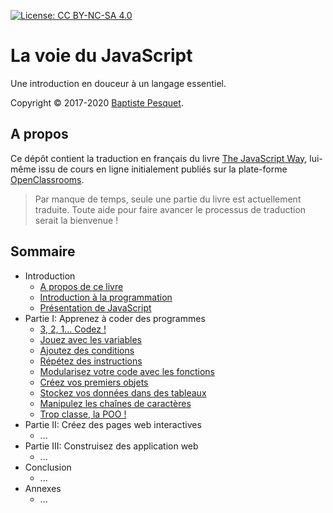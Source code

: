 [![License: CC BY-NC-SA 4.0](https://img.shields.io/badge/License-CC%20BY--NC--SA%204.0-blue.svg)](LICENSE)

# La voie du JavaScript

Une introduction en douceur à un langage essentiel.

Copyright © 2017-2020 [Baptiste Pesquet](http://www.bpesquet.fr).

## A propos

Ce dépôt contient la traduction en français du livre [The JavaScript Way](https://github.com/thejsway/thejsway), lui-même issu de cours en ligne initialement publiés sur la plate-forme [OpenClassrooms](https://openclassrooms.com).

> Par manque de temps, seule une partie du livre est actuellement traduite. Toute aide pour faire avancer le processus de traduction serait la bienvenue !

## Sommaire

* Introduction
  * [A propos de ce livre](manuscript/intro01.md)
  * [Introduction à la programmation](manuscript/intro02.md)
  * [Présentation de JavaScript](manuscript/intro03.md)
* Partie I: Apprenez à coder des programmes
  * [3, 2, 1... Codez !](manuscript/chapter01.md)
  * [Jouez avec les variables](manuscript/chapter02.md)
  * [Ajoutez des conditions](manuscript/chapter03.md)
  * [Répétez des instructions](manuscript/chapter04.md)
  * [Modularisez votre code avec les fonctions](manuscript/chapter05.md)
  * [Créez vos premiers objets](manuscript/chapter06.md)
  * [Stockez vos données dans des tableaux](manuscript/chapter07.md)
  * [Manipulez les chaînes de caractères](manuscript/chapter08.md)
  * [Trop classe, la POO !](manuscript/chapter09.md)
* Partie II: Créez des pages web interactives
  * ...
* Partie III: Construisez des application web
  * ...
* Conclusion
  * ...
* Annexes
  * ...
